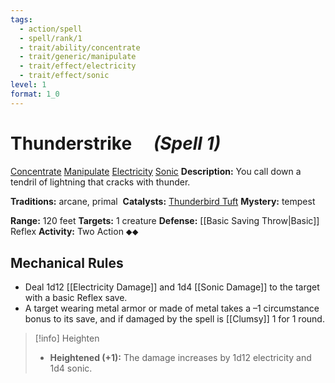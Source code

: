 ```yaml
---
tags:
  - action/spell
  - spell/rank/1
  - trait/ability/concentrate
  - trait/generic/manipulate
  - trait/effect/electricity
  - trait/effect/sonic
level: 1
format: 1_0
---
```

# Thunderstrike [](#Actions "Two-Action") &emsp;*(Spell 1)*

[Concentrate](Concentrate.md "Action & Ability Trait") [Manipulate](Manipulate.md "General Trait") [Electricity](Electricity.md "Effect Trait") [Sonic](Sonic.md "Effect Trait") 
**Description:** You call down a tendril of lightning that cracks with thunder.

**Traditions:** arcane, primal 
**Catalysts:** [Thunderbird Tuft](https://2e.aonprd.com/Equipment.aspx?ID=1011)
**Mystery:** tempest

**Range:** 120 feet
**Targets:** 1 creature
**Defense:** [[Basic Saving Throw|Basic]] Reflex
**Activity:** Two Action ⬥⬥

## Mechanical Rules

- Deal 1d12 [[Electricity Damage]] and 1d4 [[Sonic Damage]] to the target with a basic Reflex save.
- A target wearing metal armor or made of metal takes a –1 circumstance bonus to its save, and if damaged by the spell is [[Clumsy]] 1 for 1 round.

> [!info] Heighten
>- **Heightened (+1):** The damage increases by 1d12 electricity and 1d4 sonic.